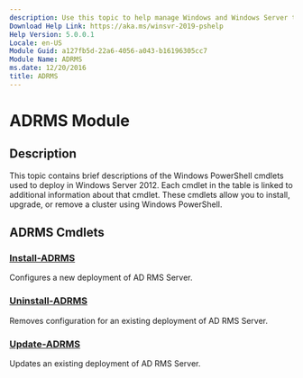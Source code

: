 ```yaml
---
description: Use this topic to help manage Windows and Windows Server technologies with Windows PowerShell.
Download Help Link: https://aka.ms/winsvr-2019-pshelp
Help Version: 5.0.0.1
Locale: en-US
Module Guid: a127fb5d-22a6-4056-a043-b16196305cc7
Module Name: ADRMS
ms.date: 12/20/2016
title: ADRMS
---
```


# ADRMS Module
## Description
This topic contains brief descriptions of the Windows PowerShell cmdlets used to deploy in Windows Server 2012. Each cmdlet in the table is linked to additional information about that cmdlet. These cmdlets allow you to install, upgrade, or remove a cluster using Windows PowerShell.

## ADRMS Cmdlets
### [Install-ADRMS](./Install-ADRMS.md)
Configures a new deployment of AD RMS Server.

### [Uninstall-ADRMS](./Uninstall-ADRMS.md)
Removes configuration for an existing deployment of AD RMS Server.

### [Update-ADRMS](./Update-ADRMS.md)
Updates an existing deployment of AD RMS Server.


